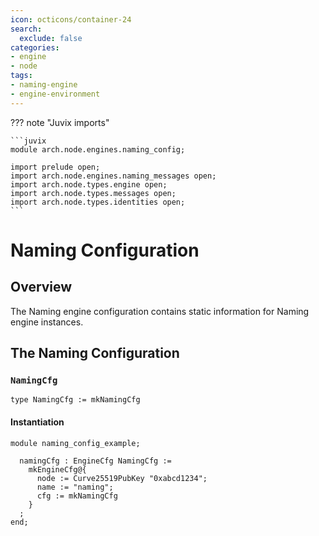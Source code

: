 ```yaml
---
icon: octicons/container-24
search:
  exclude: false
categories:
- engine
- node
tags:
- naming-engine
- engine-environment
---
```


??? note "Juvix imports"

    ```juvix
    module arch.node.engines.naming_config;

    import prelude open;
    import arch.node.engines.naming_messages open;
    import arch.node.types.engine open;
    import arch.node.types.messages open;
    import arch.node.types.identities open;
    ```

# Naming Configuration

## Overview

The Naming engine configuration contains static information for Naming engine instances.

## The Naming Configuration

### `NamingCfg`

<!-- --8<-- [start:NamingCfg] -->
```juvix
type NamingCfg := mkNamingCfg
```
<!-- --8<-- [end:NamingCfg] -->

#### Instantiation

<!-- --8<-- [start:namingCfg] -->
```juvix extract-module-statements
module naming_config_example;

  namingCfg : EngineCfg NamingCfg :=
    mkEngineCfg@{
      node := Curve25519PubKey "0xabcd1234";
      name := "naming";
      cfg := mkNamingCfg
    }
  ;
end;
```
<!-- --8<-- [end:namingCfg] -->
